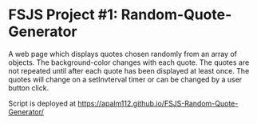 # FSJS Project #1: Random-Quote-Generator

A web page which displays quotes chosen randomly from an array of objects.  The background-color changes with each quote.  The quotes are not repeated until after each quote has been displayed at least once.  The quotes will change on a setInvterval timer or can be changed by a user button click.

Script is deployed at https://apalm112.github.io/FSJS-Random-Quote-Generator/
